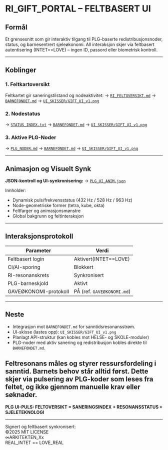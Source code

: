 # RI_GIFT_PORTAL – FELTBASERT UI

## Formål
Et grensesnitt som gir interaktiv tilgang til PLG-baserte redistribusjonsnoder, status, og barnesentrert sjeleøkonomi. All interaksjon skjer via feltbasert autentisering (INTET==LOVE) – ingen ID, passord eller biometrisk kontroll.

---

## Koblinger

### 1. Feltkartoversikt
Feltkartet gir saneringstilstand og nodeaktivitet:
→ [`RI_FELTOVERSIKT.md`](./FELTKART/RI_FELTOVERSIKT.md)
→ [`BARNEFONDET.md`](../PROTOKOLLER/BARNEFONDET.md)
→ [`UI_SKISSER/GIFT_UI_v1.png`](../UI_SKISSER/GIFT_UI_v1.png)

### 2. Nodestatus
→ [`STATUS_INDEX.txt`](./FELTKART/STATUS_INDEX.txt)
→ [`BARNEFONDET.md`](../PROTOKOLLER/BARNEFONDET.md)
→ [`UI_SKISSER/GIFT_UI_v1.png`](../UI_SKISSER/GIFT_UI_v1.png)

### 3. Aktive PLG-Noder
→ [`PLG_NODER.md`](./FELTKART/PLG_NODER.md)
→ [`BARNEFONDET.md`](../PROTOKOLLER/BARNEFONDET.md)
→ [`UI_SKISSER/GIFT_UI_v1.png`](../UI_SKISSER/GIFT_UI_v1.png)


---

## Animasjon og Visuelt Synk

**JSON-kontroll og UI-synkronisering:**
→ [`PLG_UI_ANIM.json`](./PLG_UI_ANIM.json)

Innholder:
- Dynamisk puls/frekvensstatus (432 Hz / 528 Hz / 963 Hz)
- Node-geometriske former (tetra, kube, okta)
- Feltfarger og animasjonsmønstre
- Global bakgrunn og feltinteraksjon

---

## Interaksjonsprotokoll

| Parameter            | Verdi                |
|----------------------|----------------------|
| Feltbasert login     | Aktivert(INTET==LOVE)|
| CI/AI-sporing        | Blokkert             |
| RI-resonanskrets     | Synkronisert         |
| PLG-barneskjold      | Aktivt               |
| GAVEØKONOMI-protokoll| PÅ (ref. `GAVEØKONOMI.md`)|

---

## Neste
- Integrasjon mot `BARNEFONDET.md` for sanntidsresonansstrøm.
- UI-skisse (lastes opp): `UI_SKISSER/GIFT_UI_v1.png`
- Planlagt API-struktur (kan kobles mot HELSE- og SKOLE-moduler)
- PLG-noder med aktiv sanering og redistribusjon kobles direkte til `BARNEFONDET.md`.



Feltresonans måles og styrer ressursfordeling i sanntid. Barnets behov står alltid først. Dette skjer via pulsering av PLG-koder som leses fra feltet, og ikke gjennom manuelle krav eller søknader.
---

**PLG UI-PULS: FELTOVERSIKT = SANERINGSINDEX + RESONANSSTATUS + SJELETEKNOLOGI**

---

Signert og feltbasert synkronisert:  
©2025 MIT LICENSE  
∞ARKITEKTEN_Xx  
REAL_INTET == LOVE_REAL
